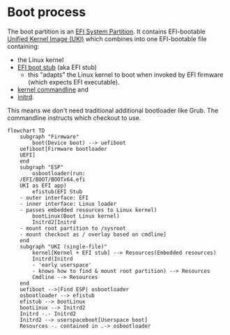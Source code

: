 Boot process
============

The boot partition is an [EFI System Partition](https://en.wikipedia.org/wiki/EFI_system_partition).
It contains EFI-bootable [Unified Kernel Image (UKI)](https://wiki.archlinux.org/title/Unified_kernel_image) which
combines into one EFI-bootable file containing:

- the Linux kernel
- [EFI boot stub](https://wiki.archlinux.org/title/EFI_boot_stub) (aka EFI stub)
	* this "adapts" the Linux kernel to boot when invoked by EFI firmware (which expects EFI executable).
- [kernel commandline](https://docs.kernel.org/admin-guide/kernel-parameters.html) and
- [initrd](https://en.wikipedia.org/wiki/Initial_ramdisk).

This means we don't need traditional additional bootloader like Grub.
The commandline instructs which checkout to use.

```mermaid
flowchart TD
    subgraph "Firmware"
        boot(Device boot) --> uefiboot
    uefiboot[Firmware bootloader
    UEFI]
    end
    subgraph "ESP"
        osbootloader(run:
    /EFI/BOOT/BOOTx64.efi
    UKI as EFI app)
        efistub(EFI Stub
    - outer interface: EFI
    - inner interface: Linux loader
    - passes embedded resources to Linux kernel)
        bootLinux(Boot Linux kernel)
        Initrd2[Initrd
    - mount root partition to /sysroot
    - mount checkout as / overlay based on cmdline]
    end
    subgraph "UKI (single-file)"
        kernel[Kernel + EFI stub] --> Resources(Embedded resources)
        Initrd(Initrd
        - 'early userspace'
        - knows how to find & mount root partition) --> Resources
        Cmdline --> Resources
    end
    uefiboot -->|Find ESP| osbootloader
    osbootloader --> efistub
    efistub --> bootLinux
    bootLinux --> Initrd2
    Initrd -.- Initrd2
    Initrd2 --> userspaceboot[Userspace boot]
    Resources -. contained in .-> osbootloader
```
